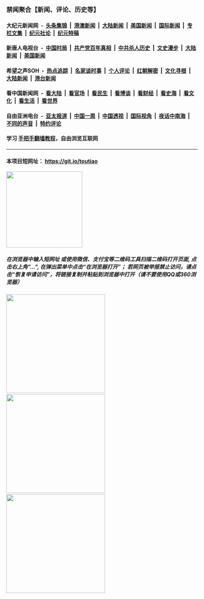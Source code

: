 ### 禁闻聚合【新闻、评论、历史等】

#### 大纪元新闻网 &nbsp;-&nbsp; [头条集锦](indexes/E头条集锦.md?t=03112331) &nbsp;|&nbsp; [港澳新闻](indexes/E港澳新闻.md?t=03112331)  &nbsp;|&nbsp; [大陆新闻](indexes/E大陆新闻.md?t=03112331) &nbsp;|&nbsp; [美国新闻](indexes/E美国新闻.md?t=03112331) &nbsp;|&nbsp; [国际新闻](indexes/E国际新闻.md?t=03112331) &nbsp;|&nbsp; [专栏文集](indexes/E专栏文集.md?t=03112331) &nbsp;|&nbsp; [纪元社论](indexes/E纪元社论.md?t=03112331) &nbsp;|&nbsp; [纪元特稿](indexes/E纪元特稿.md?t=03112331) 

#### 新唐人电视台 &nbsp;-&nbsp; [中国时局](indexes/N中国时局.md?t=03112331) &nbsp;|&nbsp; [共产党百年真相](indexes/N共产党百年真相.md?t=03112331) &nbsp;|&nbsp; [中共杀人历史](indexes/N中共杀人历史.md?t=03112331) &nbsp;|&nbsp; [文史漫步](indexes/N文史漫步.md?t=03112331) &nbsp;|&nbsp; [大陆新闻](indexes/N大陆新闻.md?t=03112331) &nbsp;|&nbsp; [美国新闻](indexes/N美国新闻.md?t=03112331)

#### 希望之声SOH &nbsp;-&nbsp; [热点追踪](indexes/H热点追踪.md?t=03112331) &nbsp;|&nbsp; [名家谈时事](indexes/H名家谈时事.md?t=03112331) &nbsp;|&nbsp; [个人评论](indexes/H个人评论.md?t=03112331)  &nbsp;|&nbsp; [红朝解密](indexes/H红朝解密.md?t=03112331) &nbsp;|&nbsp; [文化寻根](indexes/H文化寻根.md?t=03112331) &nbsp;|&nbsp; [大陆新闻](indexes/H大陆新闻.md?t=03112331) &nbsp;|&nbsp; [港台新闻](indexes/H港台新闻.md?t=03112331)

#### 看中国新闻网 &nbsp;-&nbsp; [看大陆](indexes/S看大陆.md?t=03112331) &nbsp;|&nbsp; [看官场](indexes/S看官场.md?t=03112331) &nbsp;|&nbsp; [看民生](indexes/S看民生.md?t=03112331)  &nbsp;|&nbsp; [看博谈](indexes/S看博谈.md?t=03112331) &nbsp;|&nbsp; [看财经](indexes/S看财经.md?t=03112331) &nbsp;|&nbsp; [看史海](indexes/S看史海.md?t=03112331) &nbsp;|&nbsp; [看文化](indexes/S看文化.md?t=03112331) &nbsp;|&nbsp; [看生活](indexes/S看生活.md?t=03112331) &nbsp;|&nbsp; [看世界](indexes/S看世界.md?t=03112331)

#### 自由亚洲电台 &nbsp;-&nbsp; [亚太报道](indexes/R亚太报道.md?t=03112331) &nbsp;|&nbsp; [中国一周](indexes/R中国一周.md?t=03112331) &nbsp;|&nbsp; [中国透视](indexes/R中国透视.md?t=03112331)  &nbsp;|&nbsp; [国际视角](indexes/R国际视角.md?t=03112331) &nbsp;|&nbsp; [夜话中南海](indexes/R夜话中南海.md?t=03112331) &nbsp;|&nbsp; [不同的声音](indexes/R不同的声音.md?t=03112331) &nbsp;|&nbsp; [特约评论](indexes/R特约评论.md?t=03112331)

#### 学习 [手把手翻墙教程](https://github.com/gfw-breaker/guides/wiki)，自由浏览互联网

----

#### 本项目短网址： https://git.io/toutiao
<img src="https://raw.githubusercontent.com/gfw-breaker/banned-news/master/scripts/img/qr.png" width="200px"/>  

##### 在浏览器中输入短网址 或使用微信、支付宝等二维码工具扫描二维码打开页面, 点击右上角"...", 在弹出菜单中点击“在浏览器打开”； 若网页被举报禁止访问，请点击“恢复申请访问”，将链接复制并粘贴到浏览器中打开（请不要使用QQ或360浏览器）

<img src="https://raw.githubusercontent.com/gfw-breaker/banned-news/master/scripts/img/1.png" width="260px"/> &nbsp; <img src="https://raw.githubusercontent.com/gfw-breaker/banned-news/master/scripts/img/2.png" width="260px"/> &nbsp; <img src="https://raw.githubusercontent.com/gfw-breaker/banned-news/master/scripts/img/3.png" width="260px"/>
